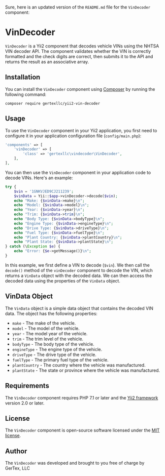 Sure, here is an updated version of the `README.md` file for the `VinDecoder` component:

# VinDecoder

`VinDecoder` is a Yii2 component that decodes vehicle VINs using the NHTSA VIN decoder API. The component validates whether the VIN is correctly formatted and the check digits are correct, then submits it to the API and returns the result as an associative array.

## Installation

You can install the `VinDecoder` component using [Composer](https://getcomposer.org/) by running the following command:

```
composer require gertexllc/yii2-vin-decoder
```

## Usage

To use the `VinDecoder` component in your Yii2 application, you first need to configure it in your application configuration file (`config/main.php`):

```php
'components' => [
    'vinDecoder' => [
        'class' => 'gertexllc\vindecoder\VinDecoder',
    ],
],
```

You can then use the `VinDecoder` component in your application code to decode VINs. Here's an example:

```php
try {
    $vin = '1GNKVJED9CJ211239';
    $vinData = Yii::$app->vinDecoder->decode($vin);
    echo "Make: {$vinData->make}\n";
    echo "Model: {$vinData->model}\n";
    echo "Year: {$vinData->year}\n";
    echo "Trim: {$vinData->trim}\n";
    echo "Body Type: {$vinData->bodyType}\n";
    echo "Engine Type: {$vinData->engineType}\n";
    echo "Drive Type: {$vinData->driveType}\n";
    echo "Fuel Type: {$vinData->fuelType}\n";
    echo "Plant Country: {$vinData->plantCountry}\n";
    echo "Plant State: {$vinData->plantState}\n";
} catch (\Exception $e) {
    echo "Error: {$e->getMessage()}\n";
}
```

In this example, we first define a VIN to decode (`$vin`). We then call the `decode()` method of the `vinDecoder` component to decode the VIN, which returns a `VinData` object with the decoded data. We can then access the decoded data using the properties of the `VinData` object.

## VinData Object

The `VinData` object is a simple data object that contains the decoded VIN data. The object has the following properties:

- `make` - The make of the vehicle.
- `model` - The model of the vehicle.
- `year` - The model year of the vehicle.
- `trim` - The trim level of the vehicle.
- `bodyType` - The body type of the vehicle.
- `engineType` - The engine type of the vehicle.
- `driveType` - The drive type of the vehicle.
- `fuelType` - The primary fuel type of the vehicle.
- `plantCountry` - The country where the vehicle was manufactured.
- `plantState` - The state or province where the vehicle was manufactured.

## Requirements

The `VinDecoder` component requires PHP 7.1 or later and the [Yii2 framework](https://www.yiiframework.com/) version 2.0 or later.

## License

The `VinDecoder` component is open-source software licensed under the [MIT license](https://opensource.org/licenses/MIT).

## Author

The `VinDecoder` was developed and brought to you free of charge by GerTex, LLC